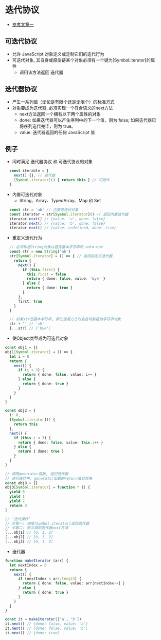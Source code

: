 # 迭代协议
* [参考文章一](https://developer.mozilla.org/zh-CN/docs/Web/JavaScript/Reference/Iteration_protocols)

## 可迭代协议
* 允许 JavaScript 对象定义或定制它们的迭代行为
* 可迭代对象, 其自身或原型链某个对象必须有一个键为[Symbol.iterator]的属性
  * 调用该方法返回 迭代器

## 迭代器协议
* 产生一系列值（无论是有限个还是无限个）的标准方式
* 对象要成为迭代器, 必须实现一个符合语义的next方法
  * next方法返回一个拥有以下两个属性的对象
  * done: 如果迭代器可以产生序列中的下一个值，则为 false; 如果迭代器已将序列迭代完毕，则为 true。
  * value: 迭代器返回的任何 JavaScript 值


## 例子
* 同时满足 迭代器协议 和 可迭代协议的对象
```ts
  const iterable = {
    next() {}, // 迭代器
    [Symbol.iterator]() { return this } // 可迭代
  }
```

* 内置可迭代对象
  * String、Array、TypedArray、Map 和 Set
```ts
  const str = 'ab' // 内置可迭代对象
  const iterator = str[Symbol.iterator]() // 返回内置迭代器
  iterator.next() // {value: 'a', done: false}
  iterator.next() // {value: 'b', done: false}
  iterator.next() // {value: undefined, done: true}
```

* 重定义迭代行为
```ts
  // 必须构造String对象以避免基本字符串的 auto-box
  const str = new String('ab')
  str[Symbol.iterator] = () => { // 返回自定义迭代器
    return {
      next() {
        if (this.first) {
          this.first = false
          return { done: false, value: 'bye' }
        } else {
          return { done: true }
        }
      },
      first: true
    }
  }

  // 如果str是基本字符串, 那么使用方法时会自动装箱为字符串对象
  str + '' // 'ab'
  [...str] // ['bye']
```

* 使Object类型成为可迭代对象
```ts
const obj1 = {}
obj1[Symbol.iterator] = () => {
  let i = 0
  return {
    next() {
      if (i < 3) {
        return { done: false, value: i++ }
      } else {
        return { done: true }
      }
    }
  }
}

const obj2 = {
  i: 0,
  [Symbol.iterator]() {
    return this
  },
  next() {
    if (this.i < 3) {
      return { done: false, value: this.i++ }
    } else {
      return { done: true }
    }
  }
}

// 调用generator函数, 返回迭代器
// 迭代操作中, generator函数的return值会忽略
const obj3 = {}
obj3[Symbol.iterator] = function * () {
  yield 0
  yield 1
  yield 2
  return 3
}

// ‘迭代操作’
// 步骤一: 调用[Symbol.iterator]返回迭代器
// 步骤二: 依次调用迭代器next方法
[...obj1] // [0, 1, 2]
[...obj2] // [0, 1, 2]
[...obj3] // [0, 1, 2]
```

* 迭代器
```ts
function makeIterator (arr) {
  let nextIndex = 0
  return {
    next() {
      if (nextIndex < arr.length) {
        return { done: false, value: arr[nextIndex++] }
      } else {
        return { done: true }
      }
    }
  }
}

const it = makeIterator(['a', 'b'])
it.next() // {done: false, value: 'a'}
it.next() // {done: false, value: 'b'}
it.next() // {done: true}
```